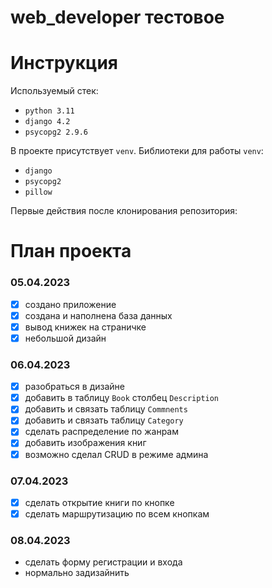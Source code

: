 # web_developer тестовое
# Инструкция
Используемый стек:
- `python 3.11`
- `django 4.2`
- `psycopg2 2.9.6`

В проекте присутствует `venv`. Библиотеки для работы `venv`:
- `django`
- `psycopg2`
- `pillow`

Первые действия после клонирования репозитория:






# План проекта
### 05.04.2023
- [x] создано приложение 
- [x] создана и наполнена база данных
- [x] вывод книжек на страничке
- [x] небольшой дизайн
### 06.04.2023
- [x] разобраться в дизайне
- [x]  добавить в таблицу `Book` столбец `Description`
- [x]  добавить и связать таблицу `Commnents`
- [x]  добавить и связать таблицу `Category`
- [x]  сделать распределение по жанрам
- [x]  добавить изображения книг
- [x]  возможно сделал CRUD в режиме админа
### 07.04.2023
- [x]  сделать открытие книги по кнопке
- [x]  сделать маршрутизацию по всем кнопкам
### 08.04.2023
- сделать форму регистрации и входа
- нормально задизайнить
